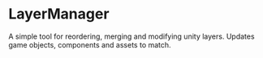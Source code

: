 # LayerManager
A simple tool for reordering, merging and modifying unity layers. Updates game objects, components and assets to match.
